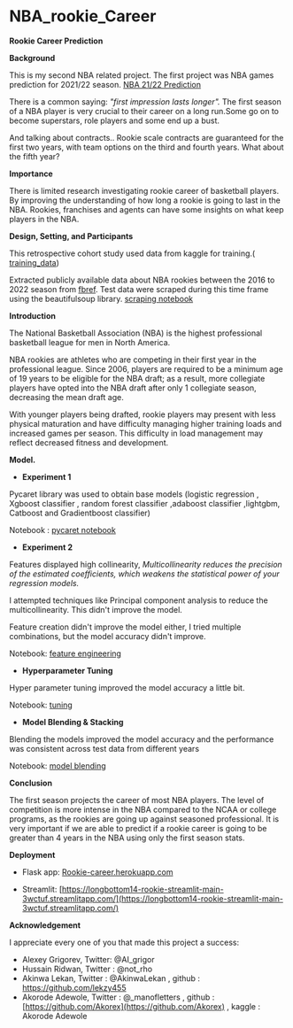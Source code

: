 # NBA_rookie_Career
**Rookie Career Prediction**

**Background**

This is my second NBA related project. The first project was NBA games prediction for 2021/22 season. [NBA 21/22 Prediction](https://github.com/Longbottom14/NBA_Analysis)

There is a common saying: _"first impression lasts longer"._ The first season of a NBA player is very crucial to their career on a long run.Some go on to become superstars, role players and some end up a bust.

And talking about contracts.. Rookie scale contracts are guaranteed for the first two years, with team options on the third and fourth years. What about the fifth year?

**Importance**

There is limited research investigating rookie career of basketball players. By improving the understanding of how long a rookie is going to last in the NBA. Rookies, franchises and agents can have some insights on what keep players in the NBA.

**Design, Setting, and Participants**

This retrospective cohort study used data from kaggle for training.( [training\_data](https://www.kaggle.com/datasets/sumitrodatta/nba-aba-baa-stats.))

Extracted publicly available data about NBA rookies between the 2016 to 2022 season from [fbref](https://hashtagbasketball.com/nba-rookie-rankings). Test data were scraped during this time frame using the beautifulsoup library. [scraping notebook](https://github.com/Longbottom14/NBA_rookie_Career/blob/master/notebooks/rookie_2020_to_2022_team_scraper.ipynb)

**Introduction**

The National Basketball Association (NBA) is the highest professional basketball league for men in North America.

NBA rookies are athletes who are competing in their first year in the professional league. Since 2006, players are required to be a minimum age of 19 years to be eligible for the NBA draft; as a result, more collegiate players have opted into the NBA draft after only 1 collegiate season, decreasing the mean draft age.

With younger players being drafted, rookie players may present with less physical maturation and have difficulty managing higher training loads and increased games per season. This difficulty in load management may reflect decreased fitness and development.

**Model.**

- **Experiment 1**

Pycaret library was used to obtain base models (logistic regression , Xgboost classifier , random forest classifier ,adaboost classifier ,lightgbm, Catboost and Gradientboost classifier)

Notebook : [pycaret notebook](https://github.com/Longbottom14/NBA_rookie_Career/blob/master/notebooks/Survival_NBA_Rookies_2.1_Pycaret.ipynb)

- **Experiment 2**

Features displayed high collinearity, _Multicollinearity reduces the precision of the estimated coefficients, which weakens the statistical power of your regression models._

I attempted techniques like Principal component analysis to reduce the multicollinearity. This didn't improve the model.

Feature creation didn't improve the model either, I tried multiple combinations, but the model accuracy didn't improve.

Notebook: [feature engineering](https://github.com/Longbottom14/NBA_rookie_Career/blob/master/notebooks/Survival_NBA_Rookies_2_Experiment1.ipynb)

- **Hyperparameter Tuning**

Hyper parameter tuning improved the model accuracy a little bit.

Notebook: [tuning](https://github.com/Longbottom14/NBA_rookie_Career/blob/master/notebooks/Survival_NBA_Rookies_4_Tuning.ipynb)

- **Model Blending & Stacking**

Blending the models improved the model accuracy and the performance was consistent across test data from different years

Notebook: [model blending](https://github.com/Longbottom14/NBA_rookie_Career/blob/master/notebooks/Survival_NBA_Rookies_5_Model_Blending.ipynb)

**Conclusion**

The first season projects the career of most NBA players. The level of competition is more intense in the NBA compared to the NCAA or college programs, as the rookies are going up against seasoned professional. It is very important if we are able to predict if a rookie career is going to be greater than 4 years in the NBA using only the first season stats.

**Deployment**

- Flask app: [Rookie-career.herokuapp.com](http://rookie-career.herokuapp.com/)

- Streamlit: [https://longbottom14-rookie-streamlit-main-3wctuf.streamlitapp.com/](https://longbottom14-rookie-streamlit-main-3wctuf.streamlitapp.com/)

**Acknowledgement**

I appreciate every one of you that made this project a success:

- Alexey Grigorev, Twitter: @AI\_grigor
- Hussain Ridwan, Twitter : @not\_rho
- Akinwa Lekan, Twitter : @AkinwaLekan , github : https://github.com/lekzy455
- Akorode Adewole, Twitter : @\_manofletters , github : [https://github.com/Akorex](https://github.com/Akorex) , kaggle : Akorode Adewole
